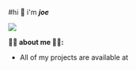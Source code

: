 #hi :wave: i'm ***joe***

![](https://komarev.com/ghpvc/?username=JoeKittiphong)


**:tada::tada: about me :tada::tada::**
- All of my projects are available at [](https://github.com/JoeKittiphong)
